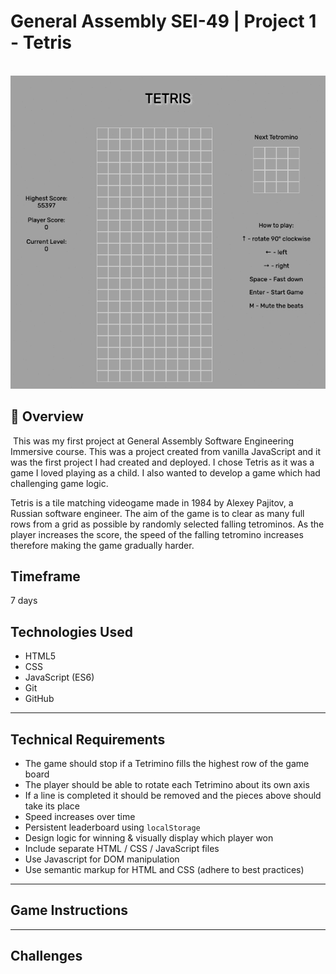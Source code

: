 # General Assembly SEI-49 | Project 1 - Tetris
​
![](readmeAssets/tetrisDemo.gif)

## :rocket: Overview
​
This was my first project at General Assembly Software Engineering Immersive course. This was a project created from vanilla JavaScript and it was the first project I had created and deployed. I chose Tetris as it was a game I loved playing as a child. I also wanted to develop a game which had challenging game logic. 

Tetris is a tile matching videogame made in 1984 by Alexey Pajitov, a Russian software engineer. The aim of the game is to clear as many full rows from a grid as possible by randomly selected falling tetrominos. As the player increases the score, the speed of the falling tetromino increases therefore making the game gradually harder. 

## Timeframe
7 days
​
## Technologies Used
* HTML5
* CSS
* JavaScript (ES6)
* Git
* GitHub

---

## Technical Requirements
* The game should stop if a Tetrimino fills the highest row of the game board
* The player should be able to rotate each Tetrimino about its own axis
* If a line is completed it should be removed and the pieces above should take its place
* Speed increases over time
* Persistent leaderboard using `localStorage`
* Design logic for winning & visually display which player won
* Include separate HTML / CSS / JavaScript files
* Use Javascript for DOM manipulation
* Use semantic markup for HTML and CSS (adhere to best practices)

---

## Game Instructions 


---

## Challenges



